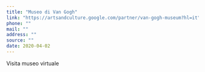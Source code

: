 ```yaml
---
title: "Museo di Van Gogh"
link: "https://artsandculture.google.com/partner/van-gogh-museum?hl=it"
phone: ""
mail: ""
address: ""
source: ""
date: 2020-04-02
---
```


Visita museo virtuale
